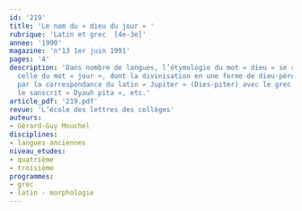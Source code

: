 ```yaml
---
id: '219'
title: 'Le nom du « dieu du jour » '
rubrique: 'Latin et grec  [4e-3e]'
annee: '1990'
magazine: 'n°13 1er juin 1991'
pages: '4'
description: 'Dans nombre de langues, l’étymologie du mot « dieu » se rapproche de
  celle du mot « jour », dont la divinisation en une forme de dieu-père est attestée
  par la correspondance du latin « Jupiter » (Dies-piter) avec le grec « Zeus pater »,
  le sanscrit « Dyauh pita », etc.'
article_pdf: '219.pdf'
revue: 'L’école des lettres des collèges'
auteurs:
- Gérard-Guy Mouchel
disciplines:
- langues anciennes
niveau_etudes:
- quatrième
- troisième
programmes:
- grec
- latin - morphologie
---
```

